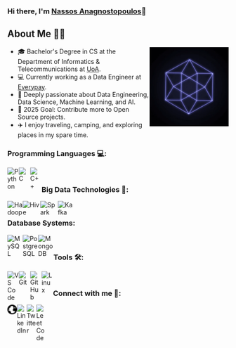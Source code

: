 
### Hi there, I'm [Nassos Anagnostopoulos][website]👋

<!-- [![Website](https://img.shields.io/website?label=nassosanagn&up_color=blue&url=https%3A%2F%2Fnassosanagn.github.io%2F)](https://nassosanagn.github.io/) -->
<!-- [![Twitter Follow](https://img.shields.io/twitter/follow/codeSTACKr?color=1DA1F2&logo=twitter&style=for-the-badge)](https://twitter.com/intent/follow?original_referer=https%3A%2F%2Fgithub.com%2FcodeSTACKr&screen_name=codeSTACKr) -->

## About Me 👨‍🎓
<p><img align="right" src="./images/giphy1.gif" width="180" height="180" /></p>

- 🎓 Bachelor's Degree in CS at the Department of Informatics & Telecommunications at [UoA].
- 💻 Currently working as a Data Engineer at [Everypay].
- 🤖 Deeply passionate about Data Engineering, Data Science, Machine Learning, and AI.
- 🎯 2025 Goal: Contribute more to Open Source projects.
- ✈️ I enjoy traveling, camping, and exploring places in my spare time.
<!-- - 🏀 I play basketball almost daily since I was a kid and I love watching the NBA. -->
<!-- - ⚡ Fun fact: I love to draw and play guitar / drums -->

<!-- <p><img align="right" src="blah.gif" width="250" height="250" /></p> -->

### Programming Languages 💻:

<img align="left" alt="Python" width="26px" src="https://cdn.jsdelivr.net/gh/devicons/devicon/icons/python/python-original.svg" />
<img align="left" alt="C" width="26px" src="https://cdn.jsdelivr.net/gh/devicons/devicon/icons/c/c-original.svg" />
<img align="left" alt="C++" width="26px" src="https://cdn.jsdelivr.net/gh/devicons/devicon/icons/cplusplus/cplusplus-original.svg" />
<br />

### Big Data Technologies 💾:
<img align="left" alt="Hadoop" width="35px" src="https://cdn.jsdelivr.net/gh/devicons/devicon/icons/hadoop/hadoop-original.svg" />
<img align="left" alt="Hive" width="40px" src="https://upload.wikimedia.org/wikipedia/commons/b/bb/Apache_Hive_logo.svg" />
<img align="left" alt="Spark" width="40px" src="https://upload.wikimedia.org/wikipedia/commons/f/f3/Apache_Spark_logo.svg" />
<img align="left" alt="Kafka" width="35px" src="https://cdn.jsdelivr.net/gh/devicons/devicon/icons/apachekafka/apachekafka-original.svg" />
<br />

<!-- <img align="left" alt="Kafka" width="40px" src="https://www.vectorlogo.zone/logos/mysql/mysql-ar21.png" />
<img align="left" alt="Kafka" width="40px" src="https://upload.wikimedia.org/wikipedia/commons/thumb/9/93/MongoDB_Logo.svg/2560px-MongoDB_Logo.svg.png" />
<img align="left" alt="Kafka" width="40px" src="https://download.logo.wine/logo/Apache_HBase/Apache_HBase-Logo.wine.png" /> 
<br /> 
-->

### Database Systems:
<img align="left" alt="MySQL" width="35px" src="https://cdn.jsdelivr.net/gh/devicons/devicon/icons/mysql/mysql-original-wordmark.svg" />
<img align="left" alt="PostgreSQL" width="35px" src="https://cdn.jsdelivr.net/gh/devicons/devicon/icons/postgresql/postgresql-original-wordmark.svg" />
<img align="left" alt="MongoDB" width="35px" src="https://cdn.jsdelivr.net/gh/devicons/devicon/icons/mongodb/mongodb-original-wordmark.svg" />

<br />


### Tools 🛠️:
<img align="left" alt="VS Code" width="26px" src="https://cdn.jsdelivr.net/gh/devicons/devicon/icons/vscode/vscode-original.svg" />
<img align="left" alt="Git" width="26px" src="https://cdn.jsdelivr.net/gh/devicons/devicon/icons/git/git-original.svg" />
<img align="left" alt="GitHub" width="26px" src="https://cdn.jsdelivr.net/gh/devicons/devicon/icons/github/github-original.svg" />
<img align="left" alt="Linux" width="26px" src="https://cdn.jsdelivr.net/gh/devicons/devicon/icons/linux/linux-original.svg" />

<br />

### Connect with me 🔗:

[<img align="left" alt="Website" width="22px" src="https://raw.githubusercontent.com/iconic/open-iconic/master/svg/globe.svg" />][website]
[<img align="left" alt="LinkedIn" width="22px" src="https://cdn.jsdelivr.net/gh/devicons/devicon/icons/linkedin/linkedin-original.svg" />][linkedin]
[<img align="left" alt="Twitter" width="22px" src="https://cdn.jsdelivr.net/gh/devicons/devicon/icons/twitter/twitter-original.svg" />][twitter]
[<img align="left" alt="LeetCode" width="22px" src="https://cdn.jsdelivr.net/npm/simple-icons@v3/icons/leetcode.svg" />][leetcode]
<br />

<!--
<p float="left">
  <img src="https://github-readme-stats.vercel.app/api/top-langs/?username=nassosanagn&layout=compact&theme=tokyonight" width="350" height="190"/> 
  <img src="https://github-readme-stats.vercel.app/api?username=nassosanagn&count_private=true&show_icons=true&theme=dark" width="480" />
</p>
-->

[UoA]: https://www.di.uoa.gr/
[Everypay]: https://everypay.gr/
<!--[website]: https://nassosanagn.github.io/ -->
[website]: https://github.com/nassosanagn
[twitter]: https://twitter.com/nassosanagn
[linkedin]: https://www.linkedin.com/in/nassosanagn/
[leetcode]: https://leetcode.com/u/nasssosanagn/
